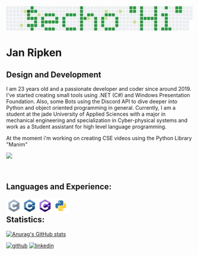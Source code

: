 
![I am GitHub Readme Generator's creator](https://github.com/JanRipken/JanRipken/blob/main/image.png)

# Jan Ripken
## Design and Development

I am 23 years old and a passionate developer and coder since around 2019. I've started creating small tools using .NET (C#) and Windows Presentation Foundation. Also, some Bots using the Discord API to dive deeper into Python and object oriented programming in general.
Currently, I am a student at the jade University of Applied Sciences with a major in mechanical engineering and specialization in Cyber-physical systems and work as a Student assistant for high level language programming.

At the moment i'm working on creating CSE videos using the Python Library "Manim"

[<img src='https://user-images.githubusercontent.com/72017165/117935727-4f809500-b304-11eb-97c4-766931f9415e.png' height='40'>](https://www.manim.community/)


<br>

## Languages and Experience:

<a href="https://www.tensorflow.org" target="_blank"> <img align="left" src="https://raw.githubusercontent.com/JanRipken/Icons_readme/main/languages_and_others/c/c.svg" alt="c" height="42px"/> </a> 

<a href="https://www.tensorflow.org" target="_blank"> <img align="left" src="https://raw.githubusercontent.com/JanRipken/Icons_readme/main/languages_and_others/cpp/c++.svg" alt="c" height="42px"/> </a> 

<a href="https://developer.android.com" target="_blank"> <img align="left" alt="Android" height ="42px" src="https://raw.githubusercontent.com/JanRipken/Icons_readme/main/languages_and_others/csharp/csharp.svg"> </a>

<a href="https://www.python.org" target="_blank"><img align="left" alt="Python" height ="42px" src="https://raw.githubusercontent.com/JanRipken/Icons_readme/main/languages_and_others/python/python.svg"></a>

<br>





## Statistics:

[![Anurag's GitHub stats](https://github-readme-stats.vercel.app/api?username=JanRipken&theme=dracula&show_icons=true&hide_border=true&count_private=true)](https://github.com/anuraghazra/github-readme-stats)



[<img src='https://cdn.jsdelivr.net/npm/simple-icons@3.0.1/icons/github.svg' alt='github' height='40'>](https://github.com/JanRipken)  [<img src='https://cdn.jsdelivr.net/npm/simple-icons@3.0.1/icons/linkedin.svg' alt='linkedin' height='40'>](https://www.linkedin.com/in/jan-ripken-2950341b1)  



 
